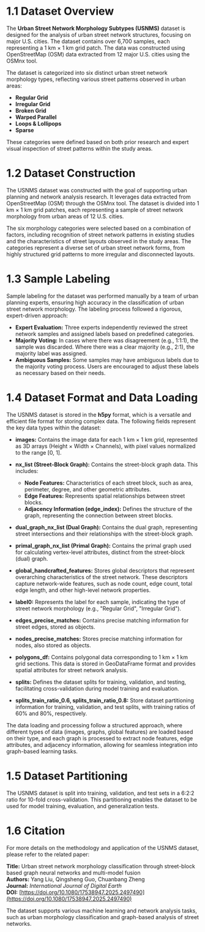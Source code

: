 # 1.1 Dataset Overview

The **Urban Street Network Morphology Subtypes (USNMS)** dataset is designed for the analysis of urban street network structures, focusing on major U.S. cities. The dataset contains over 6,700 samples, each representing a 1 km × 1 km grid patch. The data was constructed using OpenStreetMap (OSM) data extracted from 12 major U.S. cities using the OSMnx tool.

The dataset is categorized into six distinct urban street network morphology types, reflecting various street patterns observed in urban areas:  
- **Regular Grid**  
- **Irregular Grid**  
- **Broken Grid**  
- **Warped Parallel**  
- **Loops & Lollipops**  
- **Sparse**

These categories were defined based on both prior research and expert visual inspection of street patterns within the study areas.

# 1.2 Dataset Construction

The USNMS dataset was constructed with the goal of supporting urban planning and network analysis research. It leverages data extracted from OpenStreetMap (OSM) through the OSMnx tool. The dataset is divided into 1 km × 1 km grid patches, each representing a sample of street network morphology from urban areas of 12 U.S. cities.

The six morphology categories were selected based on a combination of factors, including recognition of street network patterns in existing studies and the characteristics of street layouts observed in the study areas. The categories represent a diverse set of urban street network forms, from highly structured grid patterns to more irregular and disconnected layouts.

# 1.3 Sample Labeling

Sample labeling for the dataset was performed manually by a team of urban planning experts, ensuring high accuracy in the classification of urban street network morphology. The labeling process followed a rigorous, expert-driven approach:

- **Expert Evaluation:** Three experts independently reviewed the street network samples and assigned labels based on predefined categories.  
- **Majority Voting:** In cases where there was disagreement (e.g., 1:1:1), the sample was discarded. Where there was a clear majority (e.g., 2:1), the majority label was assigned.  
- **Ambiguous Samples:** Some samples may have ambiguous labels due to the majority voting process. Users are encouraged to adjust these labels as necessary based on their needs.

# 1.4 Dataset Format and Data Loading

The USNMS dataset is stored in the **h5py** format, which is a versatile and efficient file format for storing complex data. The following fields represent the key data types within the dataset:

- **images:** Contains the image data for each 1 km × 1 km grid, represented as 3D arrays (Height × Width × Channels), with pixel values normalized to the range [0, 1].

- **nx_list (Street-Block Graph):** Contains the street-block graph data. This includes:
  - **Node Features:** Characteristics of each street block, such as area, perimeter, degree, and other geometric attributes.
  - **Edge Features:** Represents spatial relationships between street blocks.
  - **Adjacency Information (edge_index):** Defines the structure of the graph, representing the connection between street blocks.

- **dual_graph_nx_list (Dual Graph):** Contains the dual graph, representing street intersections and their relationships with the street-block graph.

- **primal_graph_nx_list (Primal Graph):** Contains the primal graph used for calculating vertex-level attributes, distinct from the street-block (dual) graph.

- **global_handcrafted_features:** Stores global descriptors that represent overarching characteristics of the street network. These descriptors capture network-wide features, such as node count, edge count, total edge length, and other high-level network properties.

- **label0:** Represents the label for each sample, indicating the type of street network morphology (e.g., "Regular Grid", "Irregular Grid").

- **edges_precise_matches:** Contains precise matching information for street edges, stored as objects.

- **nodes_precise_matches:** Stores precise matching information for nodes, also stored as objects.

- **polygons_df:** Contains polygonal data corresponding to 1 km × 1 km grid sections. This data is stored in GeoDataFrame format and provides spatial attributes for street network analysis.

- **splits:** Defines the dataset splits for training, validation, and testing, facilitating cross-validation during model training and evaluation.

- **splits_train_ratio_0.6, splits_train_ratio_0.8:** Store dataset partitioning information for training, validation, and test splits, with training ratios of 60% and 80%, respectively.

The data loading and processing follow a structured approach, where different types of data (images, graphs, global features) are loaded based on their type, and each graph is processed to extract node features, edge attributes, and adjacency information, allowing for seamless integration into graph-based learning tasks.
 

# 1.5 Dataset Partitioning

The USNMS dataset is split into training, validation, and test sets in a 6:2:2 ratio for 10-fold cross-validation. This partitioning enables the dataset to be used for model training, evaluation, and generalization tests.

# 1.6 Citation

For more details on the methodology and application of the USNMS dataset, please refer to the related paper:

**Title:** Urban street network morphology classification through street-block based graph neural networks and multi-model fusion  
**Authors:** Yang Liu, Qingsheng Guo, Chuanbang Zheng  
**Journal:** *International Journal of Digital Earth*  
**DOI:** [https://doi.org/10.1080/17538947.2025.2497490](https://doi.org/10.1080/17538947.2025.2497490)


The dataset supports various machine learning and network analysis tasks, such as urban morphology classification and graph-based analysis of street networks.

